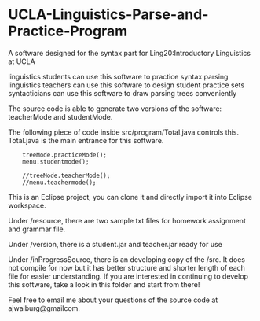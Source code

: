 # UCLA-Linguistics-Parse-and-Practice-Program
A software designed for the syntax part for Ling20:Introductory Linguistics at UCLA

linguistics students can use this software to practice syntax parsing 
linguistics teachers can use this software to design student practice sets
syntacticians can use this software to draw parsing trees conveniently

The source code is able to generate two versions of the software:
teacherMode and studentMode.

The following piece of code inside src/program/Total.java controls this.
Total.java is the main entrance for this software.

		treeMode.practiceMode();
		menu.studentmode();

		//treeMode.teacherMode();
		//menu.teachermode();


This is an Eclipse project, you can clone it and directly import it into Eclipse workspace.

Under /resource, there are two sample txt files for homework assignment and grammar file.

Under /version, there is a student.jar and teacher.jar ready for use

Under /inProgressSource, there is an developing copy of the /src. It does not compile for now but it has better structure and shorter length of each file for easier understanding. If you are interested in continuing to develop this software, take a look in this folder and start from there!

Feel free to email me about your questions of the source code at ajwalburg@gmailcom. 






